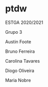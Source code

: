 # ptdw

ESTGA 2020/2021

Grupo 3

Austin Foote

Bruno Ferreira

Carolina Tavares

Diogo Oliveira

Maria Nobre
